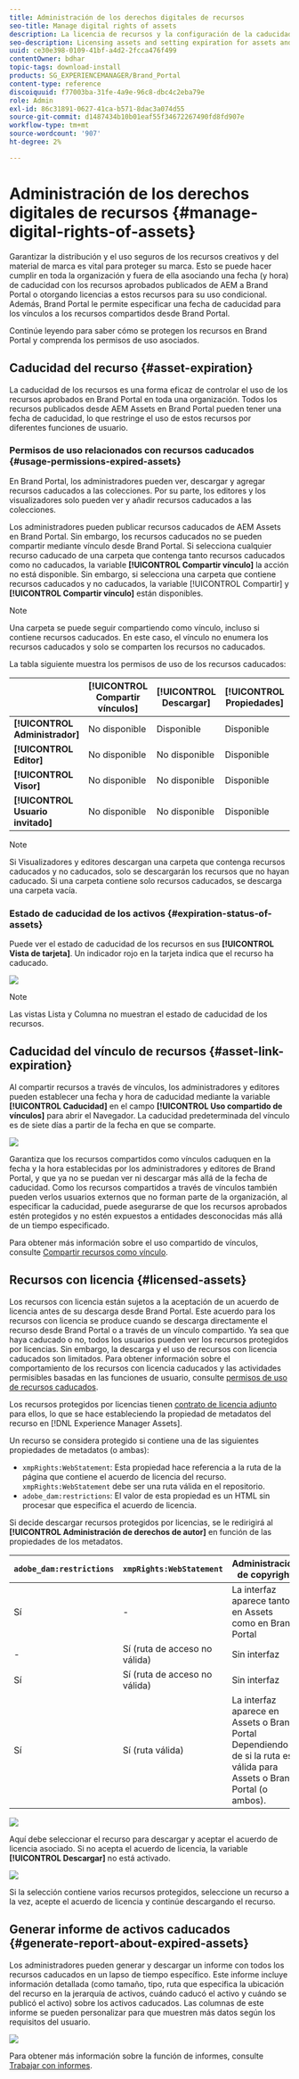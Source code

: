 ```yaml
---
title: Administración de los derechos digitales de recursos
seo-title: Manage digital rights of assets
description: La licencia de recursos y la configuración de la caducidad para los recursos y los vínculos compartidos garantizan el uso controlado de estos recursos y los protegen.
seo-description: Licensing assets and setting expiration for assets and shared links ensure controlled usage of these assets and safeguard them.
uuid: ce30e398-0109-41bf-a4d2-2fcca476f499
contentOwner: bdhar
topic-tags: download-install
products: SG_EXPERIENCEMANAGER/Brand_Portal
content-type: reference
discoiquuid: f77003ba-31fe-4a9e-96c8-dbc4c2eba79e
role: Admin
exl-id: 86c31891-0627-41ca-b571-8dac3a074d55
source-git-commit: d1487434b10b01eaf55f34672267490fd8fd907e
workflow-type: tm+mt
source-wordcount: '907'
ht-degree: 2%

---
```


# Administración de los derechos digitales de recursos {#manage-digital-rights-of-assets}

Garantizar la distribución y el uso seguros de los recursos creativos y del material de marca es vital para proteger su marca. Esto se puede hacer cumplir en toda la organización y fuera de ella asociando una fecha (y hora) de caducidad con los recursos aprobados publicados de AEM a Brand Portal o otorgando licencias a estos recursos para su uso condicional. Además, Brand Portal le permite especificar una fecha de caducidad para los vínculos a los recursos compartidos desde Brand Portal.

Continúe leyendo para saber cómo se protegen los recursos en Brand Portal y comprenda los permisos de uso asociados.

## Caducidad del recurso {#asset-expiration}

La caducidad de los recursos es una forma eficaz de controlar el uso de los recursos aprobados en Brand Portal en toda una organización. Todos los recursos publicados desde AEM Assets en Brand Portal pueden tener una fecha de caducidad, lo que restringe el uso de estos recursos por diferentes funciones de usuario.

### Permisos de uso relacionados con recursos caducados {#usage-permissions-expired-assets}

En Brand Portal, los administradores pueden ver, descargar y agregar recursos caducados a las colecciones. Por su parte, los editores y los visualizadores solo pueden ver y añadir recursos caducados a las colecciones.

Los administradores pueden publicar recursos caducados de AEM Assets en Brand Portal. Sin embargo, los recursos caducados no se pueden compartir mediante vínculo desde Brand Portal. Si selecciona cualquier recurso caducado de una carpeta que contenga tanto recursos caducados como no caducados, la variable **[!UICONTROL Compartir vínculo]** la acción no está disponible. Sin embargo, si selecciona una carpeta que contiene recursos caducados y no caducados, la variable [!UICONTROL Compartir] y **[!UICONTROL Compartir vínculo]** están disponibles.

>[!NOTE]
>
>Una carpeta se puede seguir compartiendo como vínculo, incluso si contiene recursos caducados. En este caso, el vínculo no enumera los recursos caducados y solo se comparten los recursos no caducados.

La tabla siguiente muestra los permisos de uso de los recursos caducados:

|  | **[!UICONTROL Compartir vínculos]** | **[!UICONTROL Descargar]** | **[!UICONTROL Propiedades]** | **[!UICONTROL Agregar a colección]** | **[!UICONTROL Eliminar]** |
|---|---|---|---|---|---|
| **[!UICONTROL Administrador]** | No disponible | Disponible | Disponible | Disponible | Disponible |
| **[!UICONTROL Editor]** | No disponible | No disponible | Disponible | Disponible | No disponible |
| **[!UICONTROL Visor]** | No disponible | No disponible | Disponible | Disponible | No disponible |
| **[!UICONTROL Usuario invitado]** | No disponible | No disponible | Disponible | Disponible | No disponible |

>[!NOTE]
>
>Si Visualizadores y editores descargan una carpeta que contenga recursos caducados y no caducados, solo se descargarán los recursos que no hayan caducado. Si una carpeta contiene solo recursos caducados, se descarga una carpeta vacía.

### Estado de caducidad de los activos {#expiration-status-of-assets}

Puede ver el estado de caducidad de los recursos en sus **[!UICONTROL Vista de tarjeta]**. Un indicador rojo en la tarjeta indica que el recurso ha caducado.

![](assets/expired_assets_cardview.png)

>[!NOTE]
>
>Las vistas Lista y Columna no muestran el estado de caducidad de los recursos.

## Caducidad del vínculo de recursos {#asset-link-expiration}

Al compartir recursos a través de vínculos, los administradores y editores pueden establecer una fecha y hora de caducidad mediante la variable **[!UICONTROL Caducidad]** en el campo **[!UICONTROL Uso compartido de vínculos]** para abrir el Navegador. La caducidad predeterminada del vínculo es de siete días a partir de la fecha en que se comparte.

![](assets/asset-link-sharing.png)

Garantiza que los recursos compartidos como vínculos caduquen en la fecha y la hora establecidas por los administradores y editores de Brand Portal, y que ya no se puedan ver ni descargar más allá de la fecha de caducidad. Como los recursos compartidos a través de vínculos también pueden verlos usuarios externos que no forman parte de la organización, al especificar la caducidad, puede asegurarse de que los recursos aprobados estén protegidos y no estén expuestos a entidades desconocidas más allá de un tiempo especificado.

Para obtener más información sobre el uso compartido de vínculos, consulte [Compartir recursos como vínculo](../using/brand-portal-link-share.md).

## Recursos con licencia {#licensed-assets}

Los recursos con licencia están sujetos a la aceptación de un acuerdo de licencia antes de su descarga desde Brand Portal. Este acuerdo para los recursos con licencia se produce cuando se descarga directamente el recurso desde Brand Portal o a través de un vínculo compartido. Ya sea que haya caducado o no, todos los usuarios pueden ver los recursos protegidos por licencias. Sin embargo, la descarga y el uso de recursos con licencia caducados son limitados. Para obtener información sobre el comportamiento de los recursos con licencia caducados y las actividades permisibles basadas en las funciones de usuario, consulte [permisos de uso de recursos caducados](../using/manage-digital-rights-of-assets.md#usage-permissions-expired-assets).

Los recursos protegidos por licencias tienen [contrato de licencia adjunto](https://experienceleague.adobe.com/docs/experience-manager-65/assets/administer/drm.html) para ellos, lo que se hace estableciendo la propiedad de metadatos del recurso en [!DNL Experience Manager Assets].

Un recurso se considera protegido si contiene una de las siguientes propiedades de metadatos (o ambas):

* `xmpRights:WebStatement`: Esta propiedad hace referencia a la ruta de la página que contiene el acuerdo de licencia del recurso. `xmpRights:WebStatement` debe ser una ruta válida en el repositorio.
* `adobe_dam:restrictions`: El valor de esta propiedad es un HTML sin procesar que especifica el acuerdo de licencia.


Si decide descargar recursos protegidos por licencias, se le redirigirá al **[!UICONTROL Administración de derechos de autor]** en función de las propiedades de los metadatos.

| `adobe_dam:restrictions` | `xmpRights:WebStatement` | Administración de copyright |
| --- | --- | --- |
| Sí | - | La interfaz aparece tanto en Assets como en Brand Portal |
| - | Sí (ruta de acceso no válida) | Sin interfaz |
| Sí | Sí (ruta de acceso no válida) | Sin interfaz |
| Sí | Sí (ruta válida) | La interfaz aparece en Assets o Brand Portal </br> Dependiendo de si la ruta es válida para Assets o Brand Portal (o ambos). |

![](assets/asset-copyright-mgmt.png)

Aquí debe seleccionar el recurso para descargar y aceptar el acuerdo de licencia asociado. Si no acepta el acuerdo de licencia, la variable **[!UICONTROL Descargar]** no está activado.

![](assets/licensed-asset-download-2.png)

Si la selección contiene varios recursos protegidos, seleccione un recurso a la vez, acepte el acuerdo de licencia y continúe descargando el recurso.

## Generar informe de activos caducados {#generate-report-about-expired-assets}

Los administradores pueden generar y descargar un informe con todos los recursos caducados en un lapso de tiempo específico. Este informe incluye información detallada (como tamaño, tipo, ruta que especifica la ubicación del recurso en la jerarquía de activos, cuándo caducó el activo y cuándo se publicó el activo) sobre los activos caducados. Las columnas de este informe se pueden personalizar para que muestren más datos según los requisitos del usuario.

![](assets/assets-expired.png)

Para obtener más información sobre la función de informes, consulte [Trabajar con informes](../using/brand-portal-reports.md#work-with-reports).
